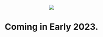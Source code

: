 <p align="center">
  <img src="https://user-images.githubusercontent.com/74561130/206789556-b8718a15-b312-48d5-a8c1-de3e56ff54fd.png" />
  <h1 align="center">Coming in Early 2023.</h1>
</p>
